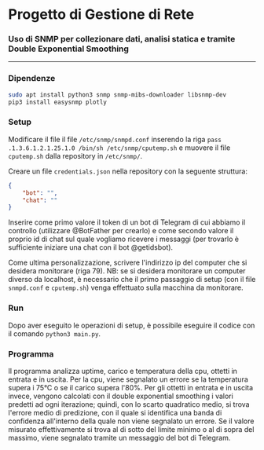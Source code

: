 # Progetto di Gestione di Rete

### Uso di SNMP per collezionare dati, analisi statica e tramite Double Exponential Smoothing

---

### Dipendenze

```sh
sudo apt install python3 snmp snmp-mibs-downloader libsnmp-dev
pip3 install easysnmp plotly
```


### Setup

Modificare il file il file `/etc/snmp/snmpd.conf` inserendo la riga `pass .1.3.6.1.2.1.25.1.0 /bin/sh /etc/snmp/cputemp.sh` e muovere il file `cputemp.sh` dalla repository in `/etc/snmp/`.

Creare un file `credentials.json` nella repository con la seguente struttura:
```json
{
	"bot": "",
	"chat": ""
}
```
Inserire come primo valore il token di un bot di Telegram di cui abbiamo il controllo (utilizzare @BotFather per crearlo) e come secondo valore il proprio id di chat sul quale vogliamo ricevere i messaggi (per trovarlo è sufficiente iniziare una chat con il bot @getidsbot).

Come ultima personalizzazione, scrivere l'indirizzo ip del computer che si desidera monitorare (riga 79). NB: se si desidera monitorare un computer diverso da localhost, è necessario che il primo passaggio di setup (con il file `snmpd.conf` e `cputemp.sh`) venga effettuato sulla macchina da monitorare.

### Run

Dopo aver eseguito le operazioni di setup, è possibile eseguire il codice con il comando `python3 main.py`.

### Programma

Il programma analizza uptime, carico e temperatura della cpu, ottetti in entrata e in uscita. Per la cpu, viene segnalato un errore se la temperatura supera i 75°C o se il carico supera l'80%. Per gli ottetti in entrata e in uscita invece, vengono calcolati con il double exponential smoothing i valori predetti ad ogni iterazione; quindi, con lo scarto quadratico medio, si trova l'errore medio di predizione, con il quale si identifica una banda di confidenza all'interno della quale non viene segnalato un errore. Se il valore misurato effettivamente si trova al di sotto del limite minimo o al di sopra del massimo, viene segnalato tramite un messaggio del bot di Telegram.
